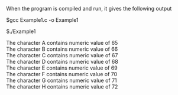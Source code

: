 When the program is compiled and run, it gives the following output

$gcc Example1.c -o Example1

$./Example1

The character A contains numeric value of 65	
The character B contains numeric value of 66	
The character C contains numeric value of 67	
The character D contains numeric value of 68	
The character E contains numeric value of 69	
The character F contains numeric value of 70	
The character G contains numeric value of 71	
The character H contains numeric value of 72

